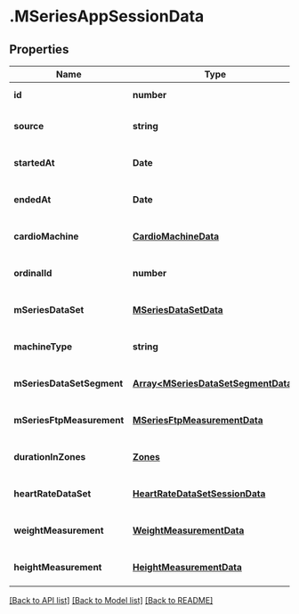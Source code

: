 # .MSeriesAppSessionData

## Properties

Name | Type | Description | Notes
------------ | ------------- | ------------- | -------------
**id** | **number** |  | [default to undefined]
**source** | **string** |  | [optional] [default to undefined]
**startedAt** | **Date** |  | [optional] [default to undefined]
**endedAt** | **Date** |  | [optional] [default to undefined]
**cardioMachine** | [**CardioMachineData**](CardioMachineData.md) |  | [optional] [default to undefined]
**ordinalId** | **number** |  | [optional] [default to undefined]
**mSeriesDataSet** | [**MSeriesDataSetData**](MSeriesDataSetData.md) |  | [optional] [default to undefined]
**machineType** | **string** |  | [optional] [default to undefined]
**mSeriesDataSetSegment** | [**Array&lt;MSeriesDataSetSegmentData&gt;**](MSeriesDataSetSegmentData.md) |  | [optional] [default to undefined]
**mSeriesFtpMeasurement** | [**MSeriesFtpMeasurementData**](MSeriesFtpMeasurementData.md) |  | [optional] [default to undefined]
**durationInZones** | [**Zones**](Zones.md) |  | [optional] [default to undefined]
**heartRateDataSet** | [**HeartRateDataSetSessionData**](HeartRateDataSetSessionData.md) |  | [optional] [default to undefined]
**weightMeasurement** | [**WeightMeasurementData**](WeightMeasurementData.md) |  | [optional] [default to undefined]
**heightMeasurement** | [**HeightMeasurementData**](HeightMeasurementData.md) |  | [optional] [default to undefined]


[[Back to API list]](../README.md#documentation-for-api-endpoints) [[Back to Model list]](../README.md#documentation-for-models) [[Back to README]](../README.md)
